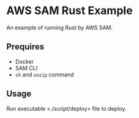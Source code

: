 # AWS SAM Rust Example

An example of running Rust by AWS SAM.

## Prequires

- Docker
- SAM CLI
- `sh` and `unzip` command

## Usage

Run executable <./script/deploy> file to deploy.
